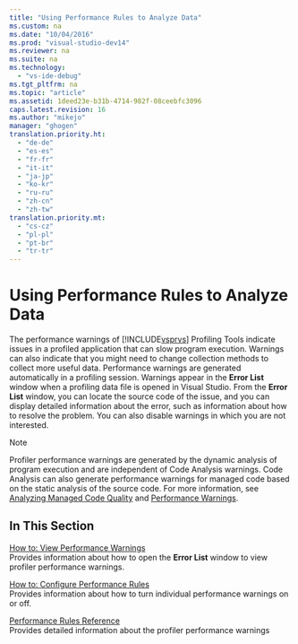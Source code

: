 ```yaml
---
title: "Using Performance Rules to Analyze Data"
ms.custom: na
ms.date: "10/04/2016"
ms.prod: "visual-studio-dev14"
ms.reviewer: na
ms.suite: na
ms.technology: 
  - "vs-ide-debug"
ms.tgt_pltfrm: na
ms.topic: "article"
ms.assetid: 1deed23e-b31b-4714-982f-08ceebfc3096
caps.latest.revision: 16
ms.author: "mikejo"
manager: "ghogen"
translation.priority.ht: 
  - "de-de"
  - "es-es"
  - "fr-fr"
  - "it-it"
  - "ja-jp"
  - "ko-kr"
  - "ru-ru"
  - "zh-cn"
  - "zh-tw"
translation.priority.mt: 
  - "cs-cz"
  - "pl-pl"
  - "pt-br"
  - "tr-tr"
---
```

# Using Performance Rules to Analyze Data
The performance warnings of [!INCLUDE[vsprvs](../dv_TeamTestALM/includes/vsprvs_md.md)] Profiling Tools indicate issues in a profiled application that can slow program execution. Warnings can also indicate that you might need to change collection methods to collect more useful data. Performance warnings are generated automatically in a profiling session. Warnings appear in the **Error List** window when a profiling data file is opened in Visual Studio. From the **Error List** window, you can locate the source code of the issue, and you can display detailed information about the error, such as information about how to resolve the problem. You can also disable warnings in which you are not interested.  
  
> [!NOTE]
>  Profiler performance warnings are generated by the dynamic analysis of program execution and are independent of Code Analysis warnings. Code Analysis can also generate performance warnings for managed code based on the static analysis of the source code. For more information, see [Analyzing Managed Code Quality](../VS_IDE/analyzing-managed-code-quality-by-using-code-analysis.md) and [Performance Warnings](../VS_IDE/performance-warnings.md).  
  
## In This Section  
 [How to: View Performance Warnings](../VS_IDE/how-to--view-performance-warnings.md)  
 Provides information about how to open the **Error List** window to view profiler performance warnings.  
  
 [How to: Configure Performance Rules](../VS_IDE/how-to--configure-performance-rules.md)  
 Provides information about how to turn individual performance warnings on or off.  
  
 [Performance Rules Reference](../VS_IDE/performance-rules-reference.md)  
 Provides detailed information about the profiler performance warnings